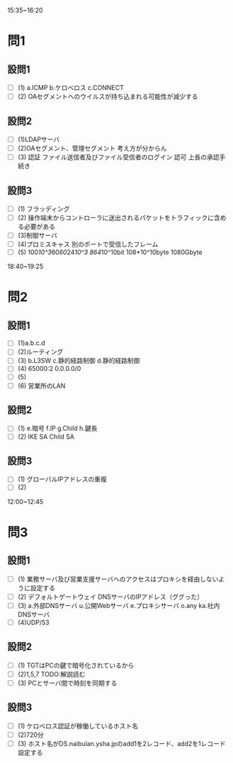 15:35~16:20

# 問1

## 設問1

- [ ] (1)
a.ICMP
b.ケロベロス
c.CONNECT
- [ ] (2)
OAセグメントへのウイルスが持ち込まれる可能性が減少する

## 設問2

- [ ] (1)LDAPサーバ
- [ ] (2)OAセグメント、管理セグメント
考え方が分からん
- [ ] (3)
認証
ファイル送信者及びファイル受信者のログイン
認可
上長の承認手続き

## 設問3

- [ ] (1)
フラッディング
- [ ] (2)
操作端末からコントローラに送出されるパケットをトラフィックに含める必要がある
- [ ] (3)制御サーバ
- [ ] (4)プロミスキャス
別のポートで受信したフレーム
- [ ] (5)
100*10^3*60*60*24*10^3
864*10^10bit
108*10^10byte
1080Gbyte

18:40~19:25

# 問2

## 設問1

- [ ] (1)a.b.c.d
- [ ] (2)ルーティング
- [ ] (3)
b.L3SW
c.静的経路制御
d.静的経路制御
- [ ] (4)
65000:2
0.0.0.0/0
- [ ] (5)
- [ ] (6)
営業所のLAN

## 設問2

- [ ] (1)
e.暗号
f.IP
g.Child
h.鍵長
- [ ] (2)
IKE SA
Child SA

## 設問3

- [ ] (1)
グローバルIPアドレスの重複
- [ ] (2)

12:00~12:45

# 問3

## 設問1

- [ ] (1)
業務サーバ及び営業支援サーバへのアクセスはプロキシを経由しないように設定する
- [ ] (2)
デフォルトゲートウェイ
DNSサーバのIPアドレス（ググった）
- [ ] (3)
a.外部DNSサーバ
u.公開Webサーバ
e.プロキシサーバ
o.any
ka.社内DNSサーバ
- [ ] (4)UDP/53

## 設問2

- [ ] (1)
TGTはPCの鍵で暗号化されているから
- [ ] (2)1,5,7
TODO:解説読む
- [ ] (3)
PCとサーバ間で時刻を同期する

## 設問3

- [ ] (1)
ケロベロス認証が稼働しているホスト名
- [ ] (2)720分
- [ ] (3)
ホスト名がDS.naibulan.ysha.jpのadd1を2レコード、add2を1レコード設定する
